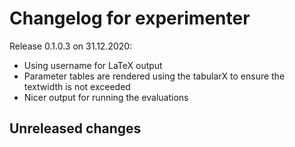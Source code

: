 # Changelog for experimenter

Release 0.1.0.3 on 31.12.2020:
  - Using username for LaTeX output
  - Parameter tables are rendered using the tabularX to ensure the textwidth is not exceeded
  - Nicer output for running the evaluations
## Unreleased changes
